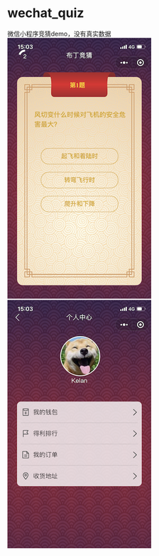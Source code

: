 # wechat_quiz
微信小程序竞猜demo，没有真实数据</br>
![竞猜](https://github.com/Kelan-Ju/wechat_quiz/blob/master/screenshot/191563260638_.pic_hd.png?raw=true)
![个人中心](https://github.com/Kelan-Ju/wechat_quiz/blob/master/screenshot/201563260640_.pic_hd.png?raw=true)
